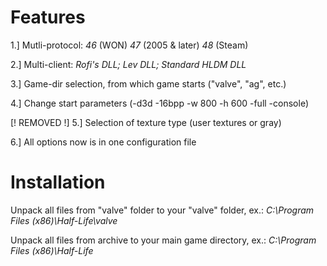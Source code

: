 # Features
1.] Mutli-protocol: *46* (WON) *47* (2005 & later) *48* (Steam)

2.] Multi-client: *Rofi's DLL; Lev DLL; Standard HLDM DLL*

3.] Game-dir selection, from which game starts ("valve", "ag", etc.)

4.] Change start parameters (-d3d -16bpp -w 800 -h 600 -full -console)

[! REMOVED !] 5.] Selection of texture type (user textures or gray)

6.] All options now is in one configuration file

# Installation

Unpack all files from "valve" folder to your "valve" folder, ex.: *C:\Program Files (x86)\Half-Life\valve*

Unpack all files from archive to your main game directory, ex.: *C:\Program Files (x86)\Half-Life*
